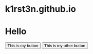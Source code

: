 # k1rst3n.github.io

<html>
  <link src="./rrr.css" rel="stylesheet">
  <h1>Hello</h1>
  <button>This is my button</button>
  <button class="otherbtn">This is my other button</button>
</html>
